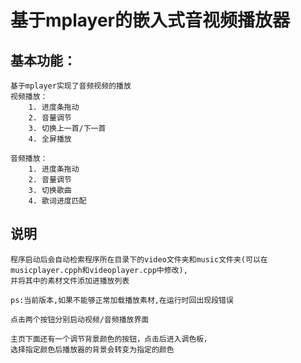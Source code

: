 # 基于mplayer的嵌入式音视频播放器

## 基本功能：
	基于mplayer实现了音频视频的播放
	视频播放：
		1. 进度条拖动
		2. 音量调节
		3. 切换上一首/下一首
		4. 全屏播放
	
	音频播放：
		1. 进度条拖动
		2. 音量调节
		3. 切换歌曲
		4. 歌词进度匹配
		
## 说明
	程序启动后会自动检索程序所在目录下的video文件夹和music文件夹(可以在musicplayer.cpph和videoplayer.cpp中修改),  
	并将其中的素材文件添加进播放列表  
	
	ps:当前版本,如果不能够正常加载播放素材,在运行时回出现段错误
	
	点击两个按钮分别启动视频/音频播放界面  
	
	主页下面还有一个调节背景颜色的按钮，点击后进入调色板，  
	选择指定颜色后播放器的背景会转变为指定的颜色  
